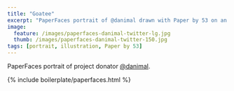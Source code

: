 ```yaml
---
title: "Goatee"
excerpt: "PaperFaces portrait of @danimal drawn with Paper by 53 on an iPad."
image: 
  feature: /images/paperfaces-danimal-twitter-lg.jpg
  thumb: /images/paperfaces-danimal-twitter-150.jpg
tags: [portrait, illustration, Paper by 53]
---
```


PaperFaces portrait of project donator [@danimal](http://twitter.com/danimal).

{% include boilerplate/paperfaces.html %}